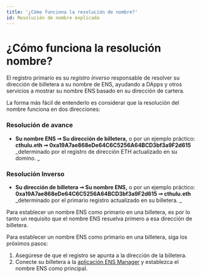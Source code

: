 ```yaml
---
title: '¿Cómo funciona la resolución de nombre?'
id: Resolución de nombre explicada
---
```


# ¿Cómo funciona la resolución nombre?

El registro primario es su _registro inverso_ responsable de resolver su dirección de billetera a su nombre de ENS, ayudando a DApps y otros servicios a mostrar su nombre ENS basado en su dirección de cartera.

La forma más fácil de entenderlo es considerar que la resolución del nombre funciona en dos direcciones:

### Resolución de avance

* **Su nombre ENS ➞ Su dirección de billetera,** o por un ejemplo práctico: **cthulu.eth ➞ 0xa19A7ae868eDe64C6C5256A64BCD3bf3a9F2d615** _determinado por el registro de dirección ETH actualizado en su domino. _

### Resolución Inverso

* **Su dirección de billetera ➞ Su nombre ENS,** o por un ejemplo práctico: **0xa19A7ae868eDe64C6C5256A64BCD3bf3a9F2d615 ➞ cthulu.eth** _determinado por el primario registro actualizado en su billetera. _

Para establecer un nombre ENS como primario en una billetera, es por lo tanto un requisito que el nombre ENS resuelva primero a esa dirección de billetera.

Para establecer un nombre ENS como primario en una billetera, siga los próximos pasos:

1. Asegúrese de que el registro se apunta a la dirección de la billetera.
2. Conecte su billetera a la [aplicación ENS Manager](https://app.ens.domains) y establezca el nombre ENS como principal.
